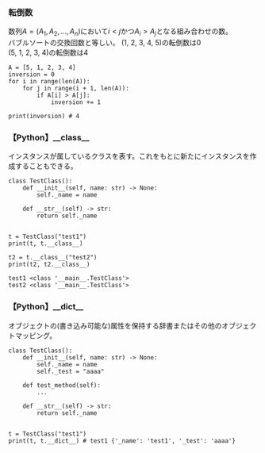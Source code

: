 ### 転倒数
数列$A=(A_1, A_2,...,A_n)$において$i<j$かつ$A_i > A_j$となる組み合わせの数。  
バブルソートの交換回数と等しい。
(1, 2, 3, 4, 5)の転倒数は0  
(5, 1, 2, 3, 4)の転倒数は4
```
A = [5, 1, 2, 3, 4]
inversion = 0
for i in range(len(A)):
	for j in range(i + 1, len(A)):
		if A[i] > A[j]:
			inversion += 1

print(inversion) # 4
```

### 【Python】\_\_class\_\_
インスタンスが属しているクラスを表す。これをもとに新たにインスタンスを作成することもできる。
```
class TestClass():
    def __init__(self, name: str) -> None:
        self._name = name

    def __str__(self) -> str:
        return self._name


t = TestClass("test1")
print(t, t.__class__)

t2 = t.__class__("test2")
print(t2, t2.__class__)
```
```
test1 <class '__main__.TestClass'>
test2 <class '__main__.TestClass'>
```

### 【Python】\_\_dict\_\_
オブジェクトの(書き込み可能な)属性を保持する辞書またはその他のオブジェクトマッピング。
```
class TestClass():
    def __init__(self, name: str) -> None:
        self._name = name
        self._test = "aaaa"

    def test_method(self):
        ...

    def __str__(self) -> str:
        return self._name


t = TestClass("test1")
print(t, t.__dict__) # test1 {'_name': 'test1', '_test': 'aaaa'}
```
